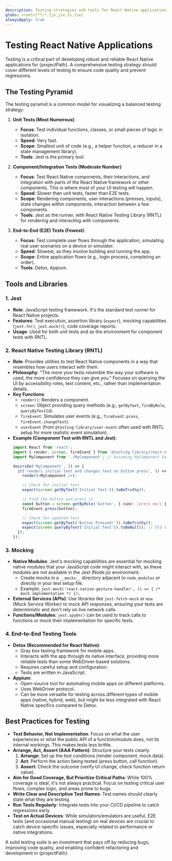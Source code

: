 ```yaml
---
description: Testing strategies and tools for React Native applications.
globs: <root>/**/*.{js,jsx,ts,tsx}
alwaysApply: true
---
```


# Testing React Native Applications

Testing is a critical part of developing robust and reliable React Native applications for {projectPath}. A comprehensive testing strategy should cover different levels of testing to ensure code quality and prevent regressions.

## The Testing Pyramid

The testing pyramid is a common model for visualizing a balanced testing strategy:

1.  **Unit Tests (Most Numerous)**:
    -   **Focus**: Test individual functions, classes, or small pieces of logic in isolation.
    -   **Speed**: Very fast.
    -   **Scope**: Smallest unit of code (e.g., a helper function, a reducer in a state management library).
    -   **Tools**: Jest is the primary tool.

2.  **Component/Integration Tests (Moderate Number)**:
    -   **Focus**: Test React Native components, their interactions, and integration with parts of the React Native framework or other components. This is where most of your UI testing will happen.
    -   **Speed**: Slower than unit tests, faster than E2E tests.
    -   **Scope**: Rendering components, user interactions (presses, inputs), state changes within components, interaction between a few components.
    -   **Tools**: Jest as the runner, with React Native Testing Library (RNTL) for rendering and interacting with components.

3.  **End-to-End (E2E) Tests (Fewest)**:
    -   **Focus**: Test complete user flows through the application, simulating real user scenarios on a device or simulator.
    -   **Speed**: Slowest, as they involve building and running the app.
    -   **Scope**: Entire application flows (e.g., login process, completing an order).
    -   **Tools**: Detox, Appium.

## Tools and Libraries

### 1. Jest
-   **Role**: JavaScript testing framework. It's the standard test runner for React Native projects.
-   **Features**: Test execution, assertion library (`expect`), mocking capabilities (`jest.fn()`, `jest.mock()`), code coverage reports.
-   **Usage**: Used for both unit tests and as the environment for component tests with RNTL.

### 2. React Native Testing Library (RNTL)
-   **Role**: Provides utilities to test React Native components in a way that resembles how users interact with them.
-   **Philosophy**: "The more your tests resemble the way your software is used, the more confidence they can give you." Focuses on querying the UI by accessibility roles, text content, etc., rather than implementation details.
-   **Key Functions**:
    -   `render()`: Renders a component.
    -   `screen`: Object providing query methods (e.g., `getByText`, `findByRole`, `queryByTestId`).
    -   `fireEvent`: Simulates user events (e.g., `fireEvent.press`, `fireEvent.changeText`).
    -   `userEvent` (from `@testing-library/user-event` often used with RNTL setup for more realistic event simulation).
-   **Example (Component Test with RNTL and Jest)**:
    ```javascript
    import React from 'react';
    import { render, screen, fireEvent } from '@testing-library/react-native';
    import MyComponent from './MyComponent'; // Assuming MyComponent has a Button and Text

    describe('MyComponent', () => {
      it('renders initial text and changes text on button press', () => {
        render(<MyComponent />);

        // Check for initial text
        expect(screen.getByText('Initial Text')).toBeTruthy();

        // Find the button and press it
        const button = screen.getByRole('button', { name: /press me/i });
        fireEvent.press(button);

        // Check for updated text
        expect(screen.getByText('Button Pressed!')).toBeTruthy();
        expect(screen.queryByText('Initial Text')).toBeNull(); // Old text is gone
      });
    });
    ```

### 3. Mocking
-   **Native Modules**: Jest's mocking capabilities are essential for mocking native modules that your JavaScript code might interact with, as these modules are not available in the Jest (Node.js) environment.
    -   Create mocks in a `__mocks__` directory adjacent to `node_modules` or directly in your test setup file.
    -   Example: `jest.mock('react-native-gesture-handler', () => { /* mock implementation */ });`
-   **External Services (APIs)**: Use libraries like `jest-fetch-mock` or `msw` (Mock Service Worker) to mock API responses, ensuring your tests are deterministic and don't rely on live network calls.
-   **Functions/Modules**: `jest.spyOn()` can be used to track calls to functions or mock their implementation for specific tests.

### 4. End-to-End Testing Tools
-   **Detox (Recommended for React Native)**:
    -   Gray box testing framework for mobile apps.
    -   Interacts with the app through its native interface, providing more reliable tests than some WebDriver-based solutions.
    -   Requires careful setup and configuration.
    -   Tests are written in JavaScript.
-   **Appium**:
    -   Open-source tool for automating mobile apps on different platforms.
    -   Uses WebDriver protocol.
    -   Can be more versatile for testing across different types of mobile apps (native, hybrid, web), but might be less integrated with React Native specifics compared to Detox.

## Best Practices for Testing

-   **Test Behavior, Not Implementation**: Focus on what the user experiences or what the public API of a function/module does, not its internal workings. This makes tests less brittle.
-   **Arrange, Act, Assert (AAA Pattern)**: Structure your tests clearly:
    1.  **Arrange**: Set up the test conditions (render component, mock data).
    2.  **Act**: Perform the action being tested (press button, call function).
    3.  **Assert**: Check the outcome (verify UI change, check function return value).
-   **Aim for Good Coverage, But Prioritize Critical Paths**: While 100% coverage is ideal, it's not always practical. Focus on testing critical user flows, complex logic, and areas prone to bugs.
-   **Write Clear and Descriptive Test Names**: Test names should clearly state what they are testing.
-   **Run Tests Regularly**: Integrate tests into your CI/CD pipeline to catch regressions early.
-   **Test on Actual Devices**: While simulators/emulators are useful, E2E tests (and occasional manual testing) on real devices are crucial to catch device-specific issues, especially related to performance or native integrations.

A solid testing suite is an investment that pays off by reducing bugs, improving code quality, and enabling confident refactoring and development in {projectPath}.
```
